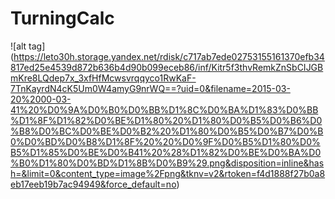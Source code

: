 # TurningCalc

![alt tag] (https://leto30h.storage.yandex.net/rdisk/c717ab7ede02753155161370efb34817ed25e4539d872b636b4d90b099eceb86/inf/Kitr5f3thvRemkZnSbCIJGBmKre8LQdep7x_3xfHfMcwsvrqqyco1RwKaF-7TnKayrdN4cK5Um0W4amyG9nrWQ==?uid=0&filename=2015-03-20%2000-03-41%20%D0%9A%D0%B0%D0%BB%D1%8C%D0%BA%D1%83%D0%BB%D1%8F%D1%82%D0%BE%D1%80%20%D1%80%D0%B5%D0%B6%D0%B8%D0%BC%D0%BE%D0%B2%20%D1%80%D0%B5%D0%B7%D0%B0%D0%BD%D0%B8%D1%8F%20%20%D0%9F%D0%B5%D1%80%D0%B5%D1%85%D0%BE%D0%B41%20%28%D1%82%D0%BE%D0%BA%D0%B0%D1%80%D0%BD%D1%8B%D0%B9%29.png&disposition=inline&hash=&limit=0&content_type=image%2Fpng&tknv=v2&rtoken=f4d1888f27b0a8eb17eeb19b7ac94949&force_default=no)
